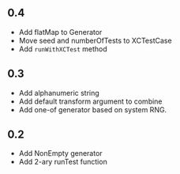## 0.4
- Add flatMap to Generator
- Move seed and numberOfTests to XCTestCase
- Add `runWithXCTest` method

## 0.3
- Add alphanumeric string
- Add default transform argument to combine
- Add one-of generator based on system RNG.

## 0.2
- Add NonEmpty generator
- Add 2-ary runTest function
